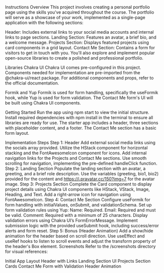 Instructions
Overview
This project involves creating a personal portfolio page using the skills you've acquired throughout the course. The portfolio will serve as a showcase of your work, implemented as a single-page application with the following sections:

Header: Includes external links to your social media accounts and internal links to page sections.
Landing Section: Features an avatar, a brief bio, and a welcome message.
Projects Section: Displays featured projects using card components in a grid layout.
Contact Me Section: Contains a form for visitors to get in touch with you.
You'll also explore and implement popular open-source libraries to create a polished and professional portfolio.

Libraries
Chakra UI
Chakra UI comes pre-configured in this project. Components needed for implementation are pre-imported from the @chakra-ui/react package. For additional components and props, refer to the official documentation.

Formik and Yup
Formik is used for form handling, specifically the useFormik hook, while Yup is used for form validation. The Contact Me form's UI will be built using Chakra UI components.

Getting Started
Run the app using npm start to view the initial structure.
Install required dependencies with npm install in the terminal to ensure all libraries are ready for use.
The starter app includes a header, three sections with placeholder content, and a footer. The Contact Me section has a basic form layout.

Implementation Steps
Step 1: Header
Add external social media links using the socials array provided. Utilize the HStack component for horizontal stacking and the FontAwesomeIcon component for icons.
Add internal navigation links for the Projects and Contact Me sections. Use smooth scrolling for navigation, implementing the pre-defined handleClick function.
Step 2: Landing Section
Populate the landing section with an avatar, a greeting, and a brief role description. Use the variables (greeting, bio1, bio2) provided for the content and https://i.pravatar.cc/150?img=7 for the avatar image.
Step 3: Projects Section
Complete the Card component to display project details using Chakra UI components like HStack, VStack, Image, Heading, and Text. Add a right-arrow icon for navigation using FontAwesomeIcon.
Step 4: Contact Me Section
Configure useFormik for form handling with initialValues, onSubmit, and validationSchema.
Set up form validation rules using Yup:
Name: Required.
Email: Required and must be valid.
Comment: Required with a minimum of 25 characters.
Display validation errors using Chakra UI’s FormErrorMessage.
Implement submission logic with the provided useSubmit hook, including success/error alerts and form reset.
Step 5: Bonus (Header Animation)
Add a show/hide animation for the header based on scroll direction. Use useEffect and useRef hooks to listen to scroll events and adjust the transform property of the header's Box element.
Screenshots
Refer to the /screenshots directory for visual references:

Initial App Layout
Header with Links
Landing Section UI
Projects Section Cards
Contact Me Form with Validation
Header Animation

